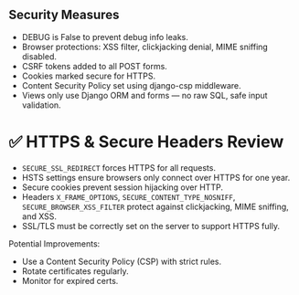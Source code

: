## Security Measures

- DEBUG is False to prevent debug info leaks.
- Browser protections: XSS filter, clickjacking denial, MIME sniffing disabled.
- CSRF tokens added to all POST forms.
- Cookies marked secure for HTTPS.
- Content Security Policy set using django-csp middleware.
- Views only use Django ORM and forms — no raw SQL, safe input validation.


# ✅ HTTPS & Secure Headers Review

- `SECURE_SSL_REDIRECT` forces HTTPS for all requests.
- HSTS settings ensure browsers only connect over HTTPS for one year.
- Secure cookies prevent session hijacking over HTTP.
- Headers `X_FRAME_OPTIONS`, `SECURE_CONTENT_TYPE_NOSNIFF`, `SECURE_BROWSER_XSS_FILTER` protect against clickjacking, MIME sniffing, and XSS.
- SSL/TLS must be correctly set on the server to support HTTPS fully.

Potential Improvements:
- Use a Content Security Policy (CSP) with strict rules.
- Rotate certificates regularly.
- Monitor for expired certs.
